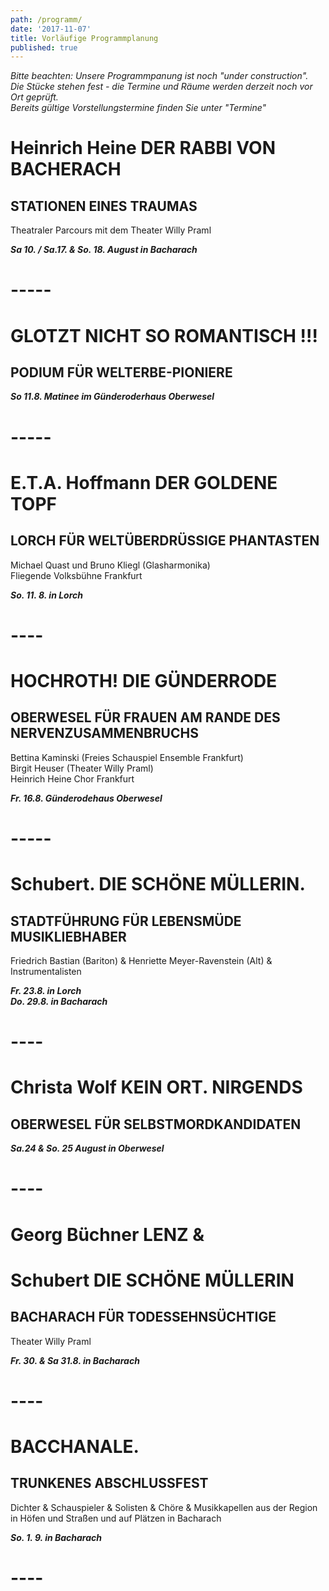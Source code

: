 ```yaml
---
path: /programm/
date: '2017-11-07'
title: Vorläufige Programmplanung
published: true
---
```

*Bitte beachten: Unsere Programmpanung ist noch "under construction".   
Die Stücke stehen fest - die Termine und Räume werden derzeit noch vor Ort geprüft.*   
*Bereits gültige Vorstellungstermine finden Sie unter "Termine"*   



# Heinrich Heine DER RABBI VON BACHERACH    
## STATIONEN EINES TRAUMAS       
Theatraler Parcours mit dem Theater Willy Praml   

***Sa 10. / Sa.17. & So. 18. August in Bacharach***    

# -----     


# GLOTZT NICHT SO ROMANTISCH !!!    
## PODIUM FÜR WELTERBE-PIONIERE   

***So 11.8.  Matinee im Günderoderhaus Oberwesel***    

# -----     


# E.T.A. Hoffmann DER GOLDENE TOPF
## LORCH FÜR WELTÜBERDRÜSSIGE PHANTASTEN    
Michael Quast und Bruno Kliegl (Glasharmonika)   
Fliegende Volksbühne Frankfurt   

***So. 11. 8. in Lorch***    

# ----    

# HOCHROTH! DIE GÜNDERRODE   
## OBERWESEL FÜR FRAUEN AM RANDE DES NERVENZUSAMMENBRUCHS   
Bettina Kaminski (Freies Schauspiel Ensemble Frankfurt)     
Birgit Heuser (Theater Willy Praml)    
Heinrich Heine Chor Frankfurt   

***Fr. 16.8.  Günderodehaus Oberwesel***    
     
 # -----
 
# Schubert. DIE SCHÖNE MÜLLERIN.   
## STADTFÜHRUNG FÜR LEBENSMÜDE MUSIKLIEBHABER    
Friedrich Bastian (Bariton) & Henriette Meyer-Ravenstein (Alt) & Instrumentalisten        

***Fr. 23.8. in Lorch***     
***Do. 29.8. in Bacharach***   

# ----    


# Christa Wolf KEIN ORT. NIRGENDS   
## OBERWESEL FÜR SELBSTMORDKANDIDATEN                  

***Sa.24 & So. 25 August in Oberwesel***   

# ----   


# Georg Büchner LENZ &    
# Schubert DIE SCHÖNE MÜLLERIN   
## BACHARACH FÜR TODESSEHNSÜCHTIGE      
Theater Willy Praml    

***Fr. 30. & Sa 31.8. in Bacharach***    

# ----   


# BACCHANALE.   
## TRUNKENES ABSCHLUSSFEST    
Dichter & Schauspieler & Solisten & Chöre & Musikkapellen aus der Region   
in Höfen und Straßen und auf Plätzen in Bacharach    

***So. 1. 9. in Bacharach***  
 # ----    
 
